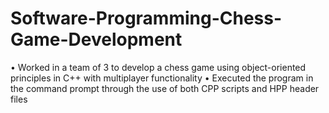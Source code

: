 # Software-Programming-Chess-Game-Development
• Worked in a team of 3 to develop a chess game using object-oriented principles in C++ with multiplayer functionality • Executed the program in the command prompt through the use of both CPP scripts and HPP header files
